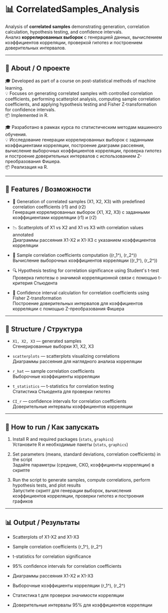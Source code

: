 # 📊 CorrelatedSamples_Analysis

Analysis of **correlated samples** demonstrating generation, correlation calculation, hypothesis testing, and confidence intervals.  
Анализ **коррелированных выборок** с генерацией данных, вычислением коэффициентов корреляции, проверкой гипотез и построением доверительных интервалов.

---

## 📌 About / О проекте

🎓 Developed as part of a course on post-statistical methods of machine learning.  
💡 Focuses on generating correlated samples with controlled correlation coefficients, performing scatterplot analysis, computing sample correlation coefficients, and applying hypothesis testing and Fisher Z-transformation for confidence intervals.  
📦 Implemented in R.

🎓 Разработано в рамках курса по статистическим методам машинного обучения.  
💡 Исследование генерации коррелированных выборок с заданными коэффициентами корреляции, построение диаграмм рассеяния, вычисление выборочных коэффициентов корреляции, проверка гипотез и построение доверительных интервалов с использованием Z-преобразования Фишера.  
📦 Реализация на R.

---

## 🔧 Features / Возможности

- 🔹 Generation of correlated samples \(X1, X2, X3\) with predefined correlation coefficients \(r1\) and \(r2\)  
  Генерация коррелированных выборок \(X1, X2, X3\) с заданными коэффициентами корреляции \(r1\) и \(r2\)

- 📉 Scatterplots of X1 vs X2 and X1 vs X3 with correlation values annotated  
  Диаграммы рассеяния X1-X2 и X1-X3 с указанием коэффициентов корреляции

- 🧮 Sample correlation coefficients computation (\(r_1^\), \(r_2^\))  
  Вычисление выборочных коэффициентов корреляции (\(r_1^\), \(r_2^\))

- 🔍 Hypothesis testing for correlation significance using Student's t-test  
  Проверка гипотезы о значимой корреляционной связи с помощью t-критерия Стьюдента

- 📐 Confidence interval calculation for correlation coefficients using Fisher Z-transformation  
  Построение доверительных интервалов для коэффициентов корреляции с помощью Z-преобразования Фишера

---

## 📁 Structure / Структура

- `X1, X2, X3` — generated samples  
  Сгенерированные выборки X1, X2, X3

- `scatterplots` — scatterplots visualizing correlations  
  Диаграммы рассеяния для наглядного анализа корреляции

- `r_hat` — sample correlation coefficients  
  Выборочные коэффициенты корреляции

- `t_statistics` — t-statistics for correlation testing  
  Статистика Стьюдента для проверки гипотез

- `CI_r` — confidence intervals for correlation coefficients  
  Доверительные интервалы коэффициентов корреляции

---

## 📌 How to run / Как запускать

1. Install R and required packages (`stats`, `graphics`)  
   Установите R и необходимые пакеты (`stats`, `graphics`)

2. Set parameters (means, standard deviations, correlation coefficients) in the script  
   Задайте параметры (средние, СКО, коэффициенты корреляции) в скрипте

3. Run the script to generate samples, compute correlations, perform hypothesis tests, and plot results  
   Запустите скрипт для генерации выборок, вычисления коэффициентов корреляции, проверки гипотез и построения графиков

---

## 📊 Output / Результаты

- Scatterplots of X1-X2 and X1-X3  
- Sample correlation coefficients \(r_1^\), \(r_2^\)  
- t-statistics for correlation significance  
- 95% confidence intervals for correlation coefficients  

- Диаграммы рассеяния X1-X2 и X1-X3  
- Выборочные коэффициенты корреляции \(r_1^\), \(r_2^\)  
- Статистика t для проверки значимости корреляции  
- Доверительные интервалы 95% для коэффициентов корреляции
